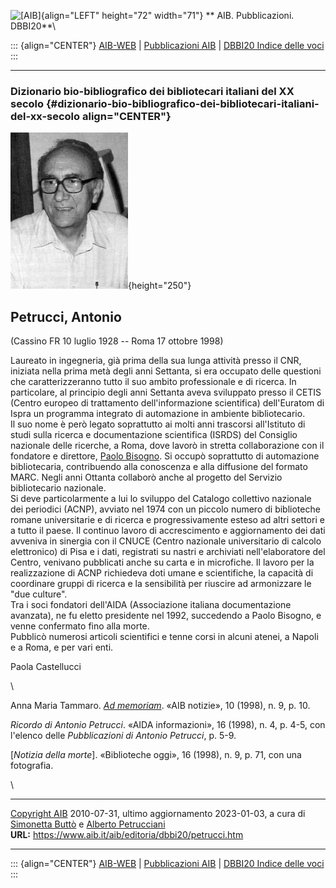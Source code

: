 ![\[AIB\]](/aib/wi/aibv72.gif){align="LEFT" height="72" width="71"}
** AIB. Pubblicazioni. DBBI20**\

::: {align="CENTER"}
[AIB-WEB](/) \| [Pubblicazioni AIB](/pubblicazioni/) \| [DBBI20 Indice
delle voci](dbbi20.htm)
:::

------------------------------------------------------------------------

### Dizionario bio-bibliografico dei bibliotecari italiani del XX secolo {#dizionario-bio-bibliografico-dei-bibliotecari-italiani-del-xx-secolo align="CENTER"}

![\[Ritratto\]](petrucci.jpg){height="250"}

## Petrucci, Antonio

(Cassino FR 10 luglio 1928 -- Roma 17 ottobre 1998)

Laureato in ingegneria, già prima della sua lunga attività presso il
CNR, iniziata nella prima metà degli anni Settanta, si era occupato
delle questioni che caratterizzeranno tutto il suo ambito professionale
e di ricerca. In particolare, al principio degli anni Settanta aveva
sviluppato presso il CETIS (Centro europeo di trattamento
dell\'informazione scientifica) dell\'Euratom di Ispra un programma
integrato di automazione in ambiente bibliotecario.\
Il suo nome è però legato soprattutto ai molti anni trascorsi
all\'Istituto di studi sulla ricerca e documentazione scientifica
(ISRDS) del Consiglio nazionale delle ricerche, a Roma, dove lavorò in
stretta collaborazione con il fondatore e direttore, [Paolo
Bisogno](bisogno.htm). Si occupò soprattutto di automazione
bibliotecaria, contribuendo alla conoscenza e alla diffusione del
formato MARC. Negli anni Ottanta collaborò anche al progetto del
Servizio bibliotecario nazionale.\
Si deve particolarmente a lui lo sviluppo del Catalogo collettivo
nazionale dei periodici (ACNP), avviato nel 1974 con un piccolo numero
di biblioteche romane universitarie e di ricerca e progressivamente
esteso ad altri settori e a tutto il paese. Il continuo lavoro di
accrescimento e aggiornamento dei dati avveniva in sinergia con il CNUCE
(Centro nazionale universitario di calcolo elettronico) di Pisa e i
dati, registrati su nastri e archiviati nell\'elaboratore del Centro,
venivano pubblicati anche su carta e in microfiche. Il lavoro per la
realizzazione di ACNP richiedeva doti umane e scientifiche, la capacità
di coordinare gruppi di ricerca e la sensibilità per riuscire ad
armonizzare le \"due culture\".\
Tra i soci fondatori dell\'AIDA (Associazione italiana documentazione
avanzata), ne fu eletto presidente nel 1992, succedendo a Paolo Bisogno,
e venne confermato fino alla morte.\
Pubblicò numerosi articoli scientifici e tenne corsi in alcuni atenei, a
Napoli e a Roma, e per vari enti.

Paola Castellucci

\

Anna Maria Tammaro. *[Ad memoriam](petrucci1.jpg)*. «AIB notizie», 10
(1998), n. 9, p. 10.

*Ricordo di Antonio Petrucci*. «AIDA informazioni», 16 (1998), n. 4, p.
4-5, con l\'elenco delle *Pubblicazioni di Antonio Petrucci*, p. 5-9.

\[*Notizia della morte*\]. «Biblioteche oggi», 16 (1998), n. 9, p. 71,
con una fotografia.

\

------------------------------------------------------------------------

[Copyright AIB](/su-questo-sito/dichiarazione-di-copyright-aib-web/)
2010-07-31, ultimo aggiornamento 2023-01-03, a cura di [Simonetta
Buttò](/aib/redazione3.htm) e [Alberto
Petrucciani](/su-questo-sito/redazione-aib-web/)\
**URL:** https://www.aib.it/aib/editoria/dbbi20/petrucci.htm

------------------------------------------------------------------------

::: {align="CENTER"}
[AIB-WEB](/) \| [Pubblicazioni AIB](/pubblicazioni/) \| [DBBI20 Indice
delle voci](dbbi20.htm)
:::
